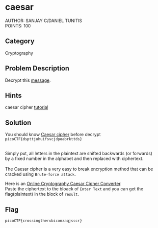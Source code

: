<h1>caesar</h1>
AUTHOR: SANJAY C/DANIEL TUNITIS<br>
POINTS: 100

<h2>Category</h2>
Cryptography

<h2>Problem Description</h2>
Decrypt this <a href="https://github.com/laiyutong/picoCTF_2019_writeup/blob/main/Cryptography/caesar/ciphertext">message</a>.

<h2>Hints</h2>
caesar cipher <a href="https://privacycanada.net/classical-encryption/caesar-cipher/">tutorial</a>

<h2>Solution</h2>
You should know <a href="https://en.wikipedia.org/wiki/Caesar_cipher">Caesar cipher</a> before
decrypt <code>picoCTF{dspttjohuifsvcjdpoabrkttds}</code><br><br>

Simply put, all letters in the plaintext are shifted backwards (or forwards)<br>
by a fixed number in the alphabet and then replaced with ciphertext.<br><br>
The Caesar cipher is a very easy to break encryption method that can be cracked using <code>Brute-force attack</code>.

Here is an <a href="https://www.mymathtables.com/calculator/digital/caesar-cipher-encript-decript-converter.html">Online Cryptography Caesar Cipher Converter</a>.<br>
Paste the ciphertext to the bloack of <code>Enter Text</code> and you can get the flag(plaintext) in the block of <code>result</code>.

<h2>Flag</h2>
<code>picoCTF{crossingtherubiconzaqjsscr}</code>
